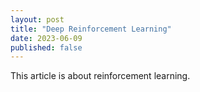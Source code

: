 ```yaml
---
layout: post
title: "Deep Reinforcement Learning"
date: 2023-06-09
published: false
---
```

This article is about reinforcement learning.

